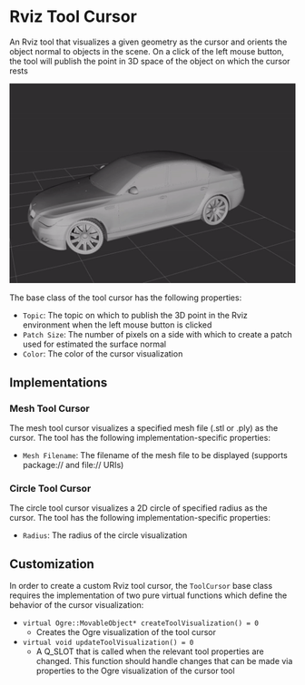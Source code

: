 # Rviz Tool Cursor
An Rviz tool that visualizes a given geometry as the cursor and orients the object normal to objects in the scene. On a click of the left mouse button, the
tool will publish the point in 3D space of the object on which the cursor rests

![Mesh tool cursor](mesh_tool_cursor.gif)

The base class of the tool cursor has the following properties:

- `Topic`: The topic on which to publish the 3D point in the Rviz environment when the left mouse button is clicked
- `Patch Size`: The number of pixels on a side with which to create a patch used for estimated the surface normal
- `Color`: The color of the cursor visualization

## Implementations
### Mesh Tool Cursor

The mesh tool cursor visualizes a specified mesh file (.stl or .ply) as the cursor. The tool has the following implementation-specific properties:
- `Mesh Filename`: The filename of the mesh file to be displayed (supports package:// and file:// URIs)

### Circle Tool Cursor

The circle tool cursor visualizes a 2D circle of specified radius as the cursor. The tool has the following implementation-specific properties:
- `Radius`: The radius of the circle visualization

## Customization

In order to create a custom Rviz tool cursor, the `ToolCursor` base class requires the implementation of two pure virtual functions which define the behavior of the cursor visualization:
- `virtual Ogre::MovableObject* createToolVisualization() = 0`
  - Creates the Ogre visualization of the tool cursor
- `virtual void updateToolVisualization() = 0`
  - A Q_SLOT that is called when the relevant tool properties are changed. This function should handle changes that can be made via properties to the Ogre
  visualization of the cursor tool
